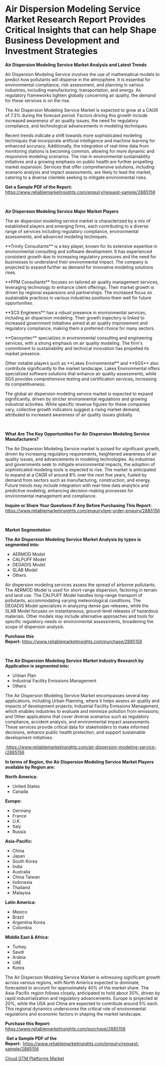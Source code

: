 <p><h1>Air Dispersion Modeling Service Market Research Report Provides Critical Insights that can help Shape Business Development and Investment Strategies</h1></p><p><strong>Air Dispersion Modeling Service Market Analysis and Latest Trends</strong></p>
<p><p>Air Dispersion Modeling Service involves the use of mathematical models to predict how pollutants will disperse in the atmosphere. It is essential for environmental compliance, risk assessment, and planning in various industries, including manufacturing, transportation, and energy. As regulatory frameworks tighten globally concerning air quality, the demand for these services is on the rise. </p><p>The Air Dispersion Modeling Service Market is expected to grow at a CAGR of 7.3% during the forecast period. Factors driving this growth include increased awareness of air quality issues, the need for regulatory compliance, and technological advancements in modeling techniques. </p><p>Recent trends indicate a shift towards more sophisticated modeling techniques that incorporate artificial intelligence and machine learning for enhanced accuracy. Additionally, the integration of real-time data from monitoring stations is becoming common, allowing for more dynamic and responsive modeling scenarios. The rise in environmental sustainability initiatives and a growing emphasis on public health are further propelling market expansion. Services that offer comprehensive solutions, including scenario analysis and impact assessments, are likely to lead the market, catering to a diverse clientele seeking to mitigate environmental risks.</p></p>
<p><strong>Get a Sample PDF of the Report:&nbsp;</strong> <a href="https://www.reliablemarketinsights.com/enquiry/request-sample/2885156?utm_campaign=2888&utm_medium=2&utm_source=Github&utm_content=ia&utm_term=13032025&utm_id=air-dispersion-modeling-service">https://www.reliablemarketinsights.com/enquiry/request-sample/2885156</a></p>
<p>&nbsp;</p>
<p><strong>Air Dispersion Modeling Service Major Market Players</strong></p>
<p><p>The air dispersion modeling service market is characterized by a mix of established players and emerging firms, each contributing to a diverse range of services including regulatory compliance, environmental assessments, and advanced modeling techniques.</p><p>**Trinity Consultants** is a key player, known for its extensive expertise in environmental consulting and software development. It has experienced consistent growth due to increasing regulatory pressures and the need for businesses to understand their environmental impact. The company is projected to expand further as demand for innovative modeling solutions rises.</p><p>**PPM Consultants** focuses on tailored air quality management services, leveraging technology to enhance client offerings. Their market growth is driven by regional expansions and partnerships. The increased focus on sustainable practices in various industries positions them well for future opportunities.</p><p>**SCS Engineers** has a robust presence in environmental services, including air dispersion modeling. Their growth trajectory is linked to increased government initiatives aimed at air quality improvement and regulatory compliance, making them a preferred choice for many sectors.</p><p>**Geosyntec** specializes in environmental consulting and engineering services, with a strong emphasis on air quality modeling. The firm's commitment to sustainability and technical innovation has propelled its market presence.</p><p>Other notable players such as **Lakes Environmental** and **SGS** also contribute significantly to the market landscape. Lakes Environmental offers specialized software solutions that enhance air quality assessments, while SGS provides comprehensive testing and certification services, increasing its competitiveness.</p><p>The global air dispersion modeling service market is expected to expand significantly, driven by stricter environmental regulations and growing industrial activities. While specific revenue figures for these companies vary, collective growth indicators suggest a rising market demand, attributed to increased awareness of air quality issues globally.</p></p>
<p>&nbsp;</p>
<p><strong>What Are The Key Opportunities For Air Dispersion Modeling Service Manufacturers?</strong></p>
<p><p>The Air Dispersion Modeling Service market is poised for significant growth, driven by increasing regulatory requirements, heightened awareness of air quality issues, and advancements in modeling technologies. As industries and governments seek to mitigate environmental impacts, the adoption of sophisticated modeling tools is expected to rise. The market is anticipated to expand at a CAGR of around 8% over the next five years, fueled by demand from sectors such as manufacturing, construction, and energy. Future trends may include integration with real-time data analytics and predictive modeling, enhancing decision-making processes for environmental management and compliance.</p></p>
<p><strong>Inquire or Share Your Questions If Any Before Purchasing This Report:</strong> <a href="https://www.reliablemarketinsights.com/enquiry/pre-order-enquiry/2885156?utm_campaign=2888&utm_medium=2&utm_source=Github&utm_content=ia&utm_term=13032025&utm_id=air-dispersion-modeling-service">https://www.reliablemarketinsights.com/enquiry/pre-order-enquiry/2885156</a></p>
<p>&nbsp;</p>
<p><strong>Market Segmentation</strong></p>
<p><strong>The Air Dispersion Modeling Service Market Analysis by types is segmented into:</strong></p>
<p><ul><li>AERMOD Model</li><li>CALPUFF Model</li><li>DEGADIS Model</li><li>SLAB Model</li><li>Others</li></ul></p>
<p><p>Air dispersion modeling services assess the spread of airborne pollutants. The AERMOD Model is used for short-range dispersion, factoring in terrain and land use. The CALPUFF Model handles long-range transport of pollutants, accommodating varying meteorological conditions. The DEGADIS Model specializes in analyzing dense gas releases, while the SLAB Model focuses on instantaneous, ground-level releases of hazardous materials. Other models may include alternative approaches and tools for specific regulatory needs or environmental assessments, broadening the scope of dispersion analysis.</p></p>
<p><strong>Purchase this Report:&nbsp;</strong><a href="https://www.reliablemarketinsights.com/purchase/2885156?utm_campaign=2888&utm_medium=2&utm_source=Github&utm_content=ia&utm_term=13032025&utm_id=air-dispersion-modeling-service">https://www.reliablemarketinsights.com/purchase/2885156</a></p>
<p>&nbsp;</p>
<p><strong>The Air Dispersion Modeling Service Market Industry Research by Application is segmented into:</strong></p>
<p><ul><li>Urbian Plan</li><li>Industrial Facility Emissions Management</li><li>Others</li></ul></p>
<p><p>The Air Dispersion Modeling Service Market encompasses several key applications, including Urban Planning, where it helps assess air quality and impacts of development projects; Industrial Facility Emissions Management, which enables industries to evaluate and minimize pollution from emissions; and Other applications that cover diverse scenarios such as regulatory compliance, accident analysis, and environmental impact assessments. These services provide critical data for stakeholders to make informed decisions, enhance public health protection, and support sustainable development initiatives.</p></p>
<p><a href="https://www.reliablemarketinsights.com/air-dispersion-modeling-service-r2885156?utm_campaign=2888&utm_medium=2&utm_source=Github&utm_content=ia&utm_term=13032025&utm_id=air-dispersion-modeling-service">&nbsp;https://www.reliablemarketinsights.com/air-dispersion-modeling-service-r2885156</a></p>
<p><strong>In terms of Region, the Air Dispersion Modeling Service Market Players available by Region are:</strong></p>
<p>
    <p> <strong> North America: </strong>
        <ul>
            <li>United States</li>
            <li>Canada</li>
        </ul>
        </p> 
    <p> <strong> Europe: </strong>
        <ul>
            <li>Germany</li>
            <li>France</li>
            <li>U.K.</li>
            <li>Italy</li>
            <li>Russia</li>
        </ul>
        </p> 
    <p> <strong> Asia-Pacific: </strong>
        <ul>
            <li>China</li>
            <li>Japan</li>
            <li>South Korea</li>
            <li>India</li>
            <li>Australia</li>
            <li>China Taiwan</li>
            <li>Indonesia</li>
            <li>Thailand</li>
            <li>Malaysia</li>
        </ul>
        </p> 
    <p> <strong> Latin America: </strong>
        <ul>
            <li>Mexico</li>
            <li>Brazil</li>
            <li>Argentina Korea</li>
            <li>Colombia</li>
        </ul>
        </p> 
    <p> <strong> Middle East & Africa: </strong>
        <ul>
            <li>Turkey</li>
            <li>Saudi</li>
            <li>Arabia</li>
            <li>UAE</li>
            <li>Korea</li>
        </ul>
    </p>
    </p>
<p><p>The Air Dispersion Modeling Service Market is witnessing significant growth across various regions, with North America expected to dominate, forecasted to account for approximately 40% of the market share. The Asia-Pacific region follows closely, anticipated to hold about 30%, driven by rapid industrialization and regulatory advancements. Europe is projected at 20%, while the USA and China are expected to contribute around 5% each. This regional dynamics underscores the critical role of environmental regulations and economic factors in shaping the market landscape.</p></p>
<p><strong>Purchase this Report: </strong><a href="https://www.reliablemarketinsights.com/purchase/2885156?utm_campaign=2888&utm_medium=2&utm_source=Github&utm_content=ia&utm_term=13032025&utm_id=air-dispersion-modeling-service">https://www.reliablemarketinsights.com/purchase/2885156</a></p>
<p>&nbsp;<strong>Get a Sample PDF of the Report:&nbsp;&nbsp;</strong><a href="https://www.reliablemarketinsights.com/enquiry/request-sample/2885156?utm_campaign=2888&utm_medium=2&utm_source=Github&utm_content=ia&utm_term=13032025&utm_id=air-dispersion-modeling-service">https://www.reliablemarketinsights.com/enquiry/request-sample/2885156</a></p>
<p><strong></strong></p>
<p><p><a href="https://github.com/abantolemox08/Market-Research-Report-List-1/blob/main/cloud-gtm-platforms-market.md?utm_campaign=2888&utm_medium=2&utm_source=Github&utm_content=ia&utm_term=13032025&utm_id=air-dispersion-modeling-service">Cloud GTM Platforms Market</a></p></p>